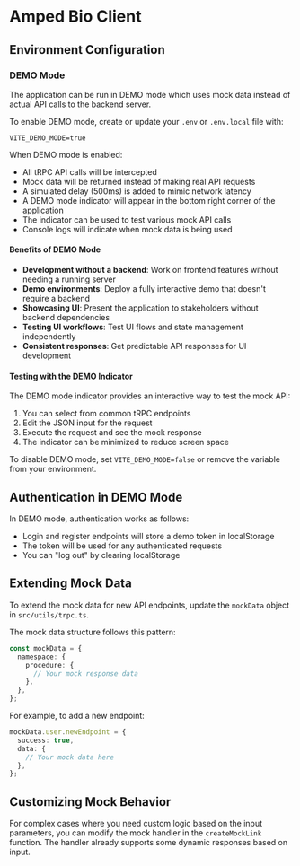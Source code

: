 # Amped Bio Client

## Environment Configuration

### DEMO Mode

The application can be run in DEMO mode which uses mock data instead of actual API calls to the backend server.

To enable DEMO mode, create or update your `.env` or `.env.local` file with:

```
VITE_DEMO_MODE=true
```

When DEMO mode is enabled:

- All tRPC API calls will be intercepted
- Mock data will be returned instead of making real API requests
- A simulated delay (500ms) is added to mimic network latency
- A DEMO mode indicator will appear in the bottom right corner of the application
- The indicator can be used to test various mock API calls
- Console logs will indicate when mock data is being used

#### Benefits of DEMO Mode

- **Development without a backend**: Work on frontend features without needing a running server
- **Demo environments**: Deploy a fully interactive demo that doesn't require a backend
- **Showcasing UI**: Present the application to stakeholders without backend dependencies
- **Testing UI workflows**: Test UI flows and state management independently
- **Consistent responses**: Get predictable API responses for UI development

#### Testing with the DEMO Indicator

The DEMO mode indicator provides an interactive way to test the mock API:

1. You can select from common tRPC endpoints
2. Edit the JSON input for the request
3. Execute the request and see the mock response
4. The indicator can be minimized to reduce screen space

To disable DEMO mode, set `VITE_DEMO_MODE=false` or remove the variable from your environment.

## Authentication in DEMO Mode

In DEMO mode, authentication works as follows:

- Login and register endpoints will store a demo token in localStorage
- The token will be used for any authenticated requests
- You can "log out" by clearing localStorage

## Extending Mock Data

To extend the mock data for new API endpoints, update the `mockData` object in `src/utils/trpc.ts`.

The mock data structure follows this pattern:

```typescript
const mockData = {
  namespace: {
    procedure: {
      // Your mock response data
    },
  },
};
```

For example, to add a new endpoint:

```typescript
mockData.user.newEndpoint = {
  success: true,
  data: {
    // Your mock data here
  },
};
```

## Customizing Mock Behavior

For complex cases where you need custom logic based on the input parameters, you can modify the mock handler in the `createMockLink` function. The handler already supports some dynamic responses based on input.
